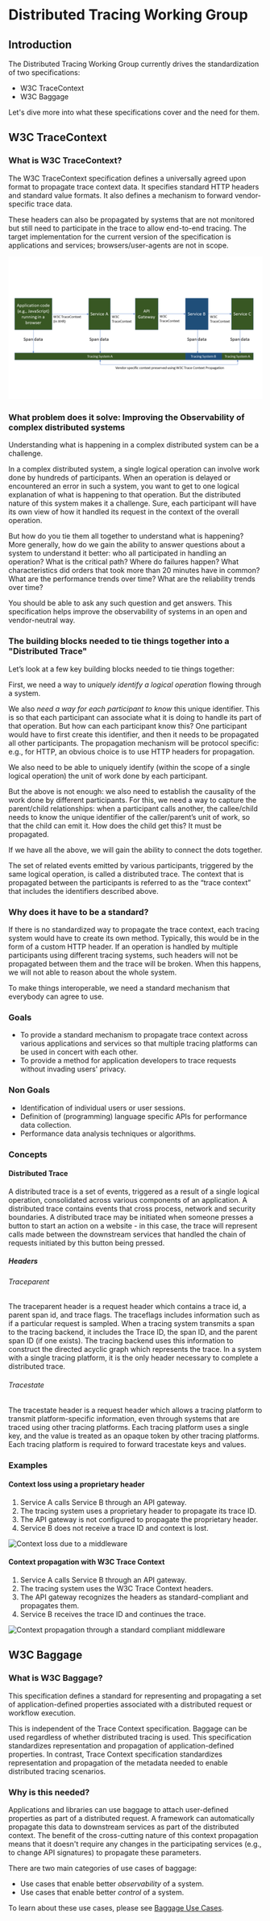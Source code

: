 # Distributed Tracing Working Group

## Introduction
The Distributed Tracing Working Group currently drives the standardization of two specifications:

- W3C TraceContext
- W3C Baggage

Let's dive more into what these specifications cover and the need for them.

## W3C TraceContext

### What is W3C TraceContext?
The W3C TraceContext specification defines a universally agreed upon format to propagate trace context data. It specifies standard HTTP headers and standard value formats. It also defines a mechanism to forward vendor-specific trace data.

These headers can also be propagated by systems that are not monitored but still need to participate in the trace to allow end-to-end tracing. The target implementation for the current version of the specification is applications and services; browsers/user-agents are not in scope.

![Trace Context Propagation](./assets/explainer_all_in_one.png "Trace Context Propagation")

### What problem does it solve: Improving the Observability of complex distributed systems
Understanding what is happening in a complex distributed system can be a challenge.

In a complex distributed system, a single logical operation can involve work done by hundreds of participants. When an operation is delayed or encountered an error in such a system, you want to get to one logical explanation of what is happening to that operation. But the distributed nature of this system makes it a challenge. Sure, each participant will have its own view of how it handled its request in the context of the overall operation.

But how do you tie them all together to understand what is happening? More generally, how do we gain the ability to answer questions about a system to understand it better: who all participated in handling an operation? What is the critical path? Where do failures happen? What characteristics did orders that took more than 20 minutes have in common? What are the performance trends over time? What are the reliability trends over time?

You should be able to ask any such question and get answers. This specification helps improve the observability of systems in an open and vendor-neutral way.

### The building blocks needed to tie things together into a "Distributed Trace"
Let’s look at a few key building blocks needed to tie things together:

First, we need a way to *uniquely identify a logical operation* flowing through a system.

We also *need a way for each participant to know* this unique identifier. This is so that each participant can associate what it is doing to handle its part of that operation. But how can each participant know this? One participant would have to first create this identifier, and then it needs to be propagated all other participants. The propagation mechanism will be protocol specific: e.g., for HTTP, an obvious choice is to use HTTP headers for propagation.

We also need to be able to uniquely identify (within the scope of a single logical operation) the unit of work done by each participant.

But the above is not enough: we also need to establish the causality of the work done by different participants. For this, we need a way to capture the parent/child relationships: when a participant calls another, the callee/child needs to know the unique identifier of the caller/parent’s unit of work, so that the child can emit it. How does the child get this? It must be propagated.

If we have all the above, we will gain the ability to connect the dots together.

The set of related events emitted by various participants, triggered by the same logical operation, is called a distributed trace. The context that is propagated between the participants is referred to as the “trace context” that includes the identifiers described above.

### Why does it have to be a standard?
If there is no standardized way to propagate the trace context, each tracing system would have to create its own method. Typically, this would be in the form of a custom HTTP header. If an operation is handled by multiple participants using different tracing systems, such headers will not be propagated between them and the trace will be broken. When this happens, we will not able to reason about the whole system.

To make things interoperable, we need a standard mechanism that everybody can agree to use.

### Goals

- To provide a standard mechanism to propagate trace context across various applications and services so that multiple tracing platforms can be used in concert with each other.
- To provide a method for application developers to trace requests without invading users' privacy.

### Non Goals
- Identification of individual users or user sessions.
- Definition of (programming) language specific APIs for performance data collection.
- Performance data analysis techniques or algorithms.

### Concepts

#### Distributed Trace
A distributed trace is a set of events, triggered as a result of a single logical operation, consolidated across various components of an application. A distributed trace contains events that cross process, network and security boundaries. A distributed trace may be initiated when someone presses a button to start an action on a website - in this case, the trace will represent calls made between the downstream services that handled the chain of requests initiated by this button being pressed.

##### Headers

###### Traceparent

The traceparent header is a request header which contains a trace id, a parent span id, and trace flags. The traceflags includes information such as if a particular request is sampled. When a tracing system transmits a span to the tracing backend, it includes the Trace ID, the span ID, and the parent span ID (if one exists). The tracing backend uses this information to construct the directed acyclic graph which represents the trace. In a system with a single tracing platform, it is the only header necessary to complete a distributed trace.

###### Tracestate

The tracestate header is a request header which allows a tracing platform to transmit platform-specific information, even through systems that are traced using other tracing platforms. Each tracing platform uses a single key, and the value is treated as an opaque token by other tracing platforms. Each tracing platform is required to forward tracestate keys and values.

### Examples

#### Context loss using a proprietary header

1. Service A calls Service B through an API gateway.
2. The tracing system uses a proprietary header to propagate its trace ID.
3. The API gateway is not configured to propagate the proprietary header.
4. Service B does not receive a trace ID and context is lost.

![Context loss due to a middleware](./assets/explainer_context_loss.png "Context loss due to a middleware")

#### Context propagation with W3C Trace Context
1. Service A calls Service B through an API gateway.
2. The tracing system uses the W3C Trace Context headers.
3. The API gateway recognizes the headers as standard-compliant and propagates them.
4. Service B receives the trace ID and continues the trace.

![Context propagation through a standard compliant middleware](./assets/explainer_context_preserved.png "Context propagation through a standard compliant middleware")

## W3C Baggage

### What is W3C Baggage?
This specification defines a standard for representing and propagating a set of application-defined properties associated with a distributed request or workflow execution.

This is independent of the Trace Context specification. Baggage can be used regardless of whether distributed tracing is used. This specification standardizes representation and propagation of application-defined properties. In contrast, Trace Context specification standardizes representation and propagation of the metadata needed to enable distributed tracing scenarios.

### Why is this needed?
Applications and libraries can use baggage to attach user-defined properties as part of a distributed request. A framework can automatically propagate this data to downstream services as part of the distributed context. The benefit of the cross-cutting nature of this context propagation means that it doesn't require any changes in the participating services (e.g., to change API signatures) to propagate these parameters.

There are two main categories of use cases of baggage:

- Use cases that enable better *observability* of a system.
- Use cases that enable better *control* of a system.

To learn about these use cases, please see [Baggage Use Cases](https://github.com/w3c/baggage/blob/main/baggage/README.md).
